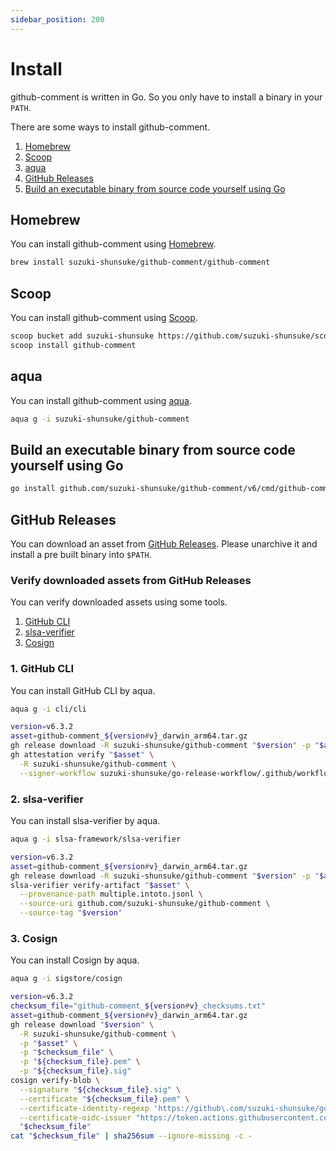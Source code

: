 ```yaml
---
sidebar_position: 200
---
```


# Install

github-comment is written in Go. So you only have to install a binary in your `PATH`.

There are some ways to install github-comment.

1. [Homebrew](#homebrew)
1. [Scoop](#scoop)
1. [aqua](#aqua)
1. [GitHub Releases](#github-releases)
1. [Build an executable binary from source code yourself using Go](#build-an-executable-binary-from-source-code-yourself-using-go)

## Homebrew

You can install github-comment using [Homebrew](https://brew.sh/).

```sh
brew install suzuki-shunsuke/github-comment/github-comment
```

## Scoop

You can install github-comment using [Scoop](https://scoop.sh/).

```sh
scoop bucket add suzuki-shunsuke https://github.com/suzuki-shunsuke/scoop-bucket
scoop install github-comment
```

## aqua

You can install github-comment using [aqua](https://aquaproj.github.io/).

```sh
aqua g -i suzuki-shunsuke/github-comment
```

## Build an executable binary from source code yourself using Go

```sh
go install github.com/suzuki-shunsuke/github-comment/v6/cmd/github-comment@latest
```

## GitHub Releases

You can download an asset from [GitHub Releases](https://github.com/suzuki-shunsuke/github-comment/releases).
Please unarchive it and install a pre built binary into `$PATH`. 

### Verify downloaded assets from GitHub Releases

You can verify downloaded assets using some tools.

1. [GitHub CLI](https://cli.github.com/)
1. [slsa-verifier](https://github.com/slsa-framework/slsa-verifier)
1. [Cosign](https://github.com/sigstore/cosign)

### 1. GitHub CLI

You can install GitHub CLI by aqua.

```sh
aqua g -i cli/cli
```

```sh
version=v6.3.2
asset=github-comment_${version#v}_darwin_arm64.tar.gz
gh release download -R suzuki-shunsuke/github-comment "$version" -p "$asset"
gh attestation verify "$asset" \
  -R suzuki-shunsuke/github-comment \
  --signer-workflow suzuki-shunsuke/go-release-workflow/.github/workflows/release.yaml
```

### 2. slsa-verifier

You can install slsa-verifier by aqua.

```sh
aqua g -i slsa-framework/slsa-verifier
```

```sh
version=v6.3.2
asset=github-comment_${version#v}_darwin_arm64.tar.gz
gh release download -R suzuki-shunsuke/github-comment "$version" -p "$asset" -p multiple.intoto.jsonl
slsa-verifier verify-artifact "$asset" \
  --provenance-path multiple.intoto.jsonl \
  --source-uri github.com/suzuki-shunsuke/github-comment \
  --source-tag "$version"
```

### 3. Cosign

You can install Cosign by aqua.

```sh
aqua g -i sigstore/cosign
```

```sh
version=v6.3.2
checksum_file="github-comment_${version#v}_checksums.txt"
asset=github-comment_${version#v}_darwin_arm64.tar.gz
gh release download "$version" \
  -R suzuki-shunsuke/github-comment \
  -p "$asset" \
  -p "$checksum_file" \
  -p "${checksum_file}.pem" \
  -p "${checksum_file}.sig"
cosign verify-blob \
  --signature "${checksum_file}.sig" \
  --certificate "${checksum_file}.pem" \
  --certificate-identity-regexp 'https://github\.com/suzuki-shunsuke/go-release-workflow/\.github/workflows/release\.yaml@.*' \
  --certificate-oidc-issuer "https://token.actions.githubusercontent.com" \
  "$checksum_file"
cat "$checksum_file" | sha256sum --ignore-missing -c -
```
